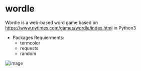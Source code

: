 # wordle
Wordle is a web-based word game based on https://www.nytimes.com/games/wordle/index.html in Python3

* Packages Requierments:
  - termcolor
  - requests
  - random

![image](https://user-images.githubusercontent.com/25135205/154125468-7dad60bf-093f-4ea2-9944-9cd0f5386a99.png)
